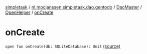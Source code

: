 [simpletask](../../../index.md) / [nl.mpcjanssen.simpletask.dao.gentodo](../../index.md) / [DaoMaster](../index.md) / [OpenHelper](index.md) / [onCreate](.)

# onCreate

`open fun onCreate(db: SQLiteDatabase): Unit` [(source)](https://github.com/mpcjanssen/simpletask-android/blob/master/src/main/java/nl/mpcjanssen/simpletask/dao/gentodo/DaoMaster.java#L37)